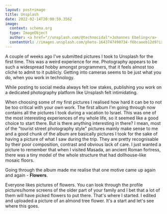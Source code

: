 ```yaml
---
layout: post+image
title: Unsplash
date: 2022-02-14T20:00:59.356Z
image:
  context: schema.org
  type: ImageObject
  author: <a href="//unsplash.com/@technocidal">Johannes Ebeling</a>
  contentUrl: //images.unsplash.com/photo-1643747490734-f6bcaeeb12d9?ixlib=rb-4.0.3&ixid=MnwxMjA3fDB8MHxwaG90by1wYWdlfHx8fGVufDB8fHx8&auto=format&fit=crop&h=960&q=80
---
```


A couple of weeks ago I've submitted pictures I took to Unsplash for the first time.
This was a weird experience for me. Photography appears to be such a widespread hobby amongst programmers, that it feels almost too cliché to admit to it publicly. 
Getting into cameras seems to be just what you do, when you work in technology.

While posting to social media always felt low stakes, publishing you work on a dedicated photography platform like Unsplash felt intimidating.

When choosing some of my first pictures I realised how hard it can be to not be too critical with your own work. 
The first album I'm going through now contains all the pictures I took during a vacation to Israel. 
This was one of the most interesting experiences of my whole life, so it seemed like a good choice to start there. 
But is there anything interesting in there? 
I mean, most of the "tourist street photography style" pictures mainly make sense to me and a good chunk of the album are basically pictures I took for the sake of having a picture of what I saw during the trip. 
They are pretty recognisable by their poor composition, contrast and obvious lack of care. 
I just wanted a picture to remember that when I visited Masada, an ancient Roman fortress, there was a tiny model of the whole structure that had dollhouse-like mosaic floors.

Going through the album made me realise that one motive came up again and again - **Flowers**.

Everyone likes pictures of flowers. You can look through the profile pictures/home screens of the older part of your family and I bet that a lot of them will have picked flowers to put there. 
That's where I started. 
I edited and uploaded a picture of an almond tree flower. It's a start and let's see where this goes.